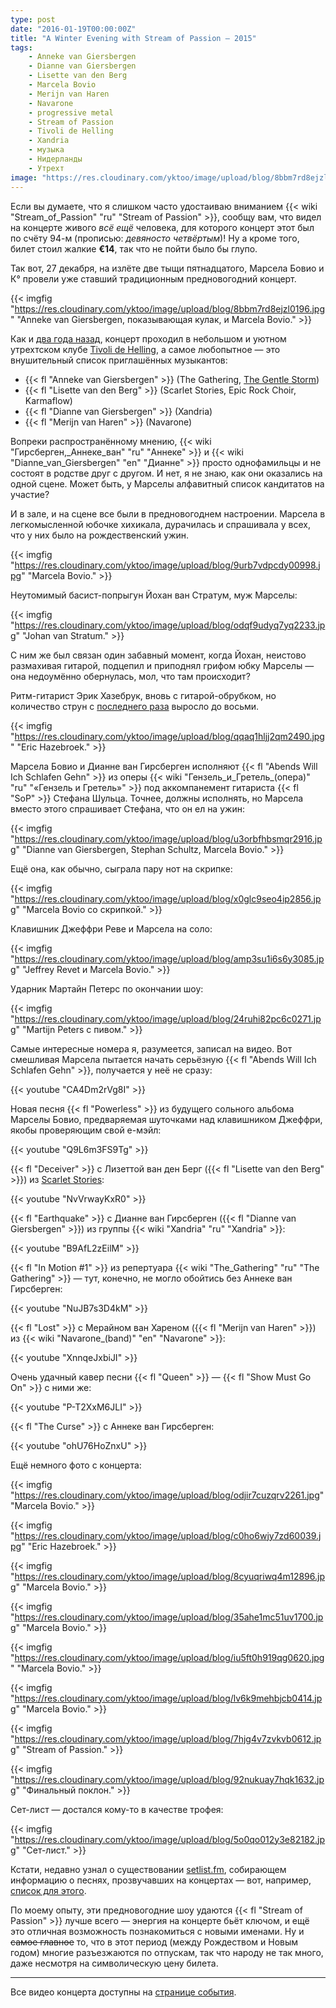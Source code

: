 ```yaml
---
type: post
date: "2016-01-19T00:00:00Z"
title: "A Winter Evening with Stream of Passion — 2015"
tags:
    - Anneke van Giersbergen
    - Dianne van Giersbergen
    - Lisette van den Berg
    - Marcela Bovio
    - Merijn van Haren
    - Navarone
    - progressive metal
    - Stream of Passion
    - Tivoli de Helling
    - Xandria
    - музыка
    - Нидерланды
    - Утрехт
image: "https://res.cloudinary.com/yktoo/image/upload/blog/8bbm7rd8ejzl0196.jpg"
---
```


Если вы думаете, что я слишком часто удостаиваю вниманием {{< wiki "Stream_of_Passion" "ru" "Stream of Passion" >}}, сообщу вам, что видел на концерте живого *всё ещё* человека, для которого концерт этот был по счёту 94-м (прописью: *девяносто четвёртым*)! Ну а кроме того, билет стоил жалкие **€14**, так что не пойти было бы глупо.

<!--more-->

Так вот, 27 декабря, на излёте две тыщи пятнадцатого, Марсела Бовио и К° провели уже ставший традиционным предновогодний концерт.

{{< imgfig "https://res.cloudinary.com/yktoo/image/upload/blog/8bbm7rd8ejzl0196.jpg" "Anneke van Giersbergen, показывающая кулак, и Marcela Bovio." >}}

Как и [два года назад](0175), концерт проходил в небольшом и уютном утрехтском клубе [Tivoli de Helling](http://www.dehelling.nl/), а самое любопытное — это внушительный список приглашённых музыкантов:

* {{< fl "Anneke van Giersbergen" >}} (The Gathering, [The Gentle Storm](0250))
* {{< fl "Lisette van den Berg" >}} (Scarlet Stories, Epic Rock Choir, Karmaflow)
* {{< fl "Dianne van Giersbergen" >}} (Xandria)
* {{< fl "Merijn van Haren" >}} (Navarone)

Вопреки распространённому мнению, {{< wiki "Гирсберген,_Аннеке_ван" "ru" "Аннеке" >}} и {{< wiki "Dianne_van_Giersbergen" "en" "Дианне" >}} просто однофамильцы и не состоят в родстве друг с другом. И нет, я не знаю, как они оказались на одной сцене. Может быть, у Марселы алфавитный список кандитатов на участие?

И в зале, и на сцене все были в предновогоднем настроении. Марсела в легкомысленной юбочке хихикала, дурачилась и спрашивала у всех, что у них было на рождественский ужин.

{{< imgfig "https://res.cloudinary.com/yktoo/image/upload/blog/9urb7vdpcdy00998.jpg" "Marcela Bovio." >}}

Неутомимый басист-попрыгун Йохан ван Стратум, муж Марселы:

{{< imgfig "https://res.cloudinary.com/yktoo/image/upload/blog/odqf9udyq7yq2233.jpg" "Johan van Stratum." >}}

С ним же был связан один забавный момент, когда Йохан, неистово размахивая гитарой, подцепил и приподнял грифом юбку Марселы — она недоумённо обернулась, мол, что там происходит?

Ритм-гитарист Эрик Хазебрук, вновь с гитарой-обрубком, но количество струн с [последнего раза](0250) выросло до восьми.

{{< imgfig "https://res.cloudinary.com/yktoo/image/upload/blog/qqaq1hljj2qm2490.jpg" "Eric Hazebroek." >}}

Марсела Бовио и Дианне ван Гирсберген исполняют {{< fl "Abends Will Ich Schlafen Gehn" >}} из оперы {{< wiki "Гензель_и_Гретель_(опера)" "ru" "«Гензель и Гретель»" >}} под аккомпанемент гитариста {{< fl "SoP" >}} Стефана Шульца. Точнее, должны исполнять, но Марсела вместо этого спрашивает Стефана, что он ел на ужин:

{{< imgfig "https://res.cloudinary.com/yktoo/image/upload/blog/u3orbfhbsmqr2916.jpg" "Dianne van Giersbergen, Stephan Schultz, Marcela Bovio." >}}

Ещё она, как обычно, сыграла пару нот на скрипке:

{{< imgfig "https://res.cloudinary.com/yktoo/image/upload/blog/x0glc9seo4ip2856.jpg" "Marcela Bovio со скрипкой." >}}

Клавишник Джеффри Реве и Марсела на соло:

{{< imgfig "https://res.cloudinary.com/yktoo/image/upload/blog/amp3su1i6s6y3085.jpg" "Jeffrey Revet и Marcela Bovio." >}}

Ударник Мартайн Петерс по окончании шоу:

{{< imgfig "https://res.cloudinary.com/yktoo/image/upload/blog/24ruhi82pc6c0271.jpg" "Martijn Peters с пивом." >}}

Самые интересные номера я, разумеется, записал на видео. Вот смешливая Марсела пытается начать серьёзную {{< fl "Abends Will Ich Schlafen Gehn" >}}, получается у неё не сразу:

{{< youtube "CA4Dm2rVg8I" >}}

Новая песня {{< fl "Powerless" >}} из будущего сольного альбома Марселы Бовио, предваряемая шуточками над клавишником Джеффри, якобы проверяющим свой е-мэйл:

{{< youtube "Q9L6m3FS9Tg" >}}

{{< fl "Deceiver" >}} с Лизеттой ван ден Берг ({{< fl "Lisette van den Berg" >}}) из [Scarlet Stories](http://www.scarletstories.nl/):

{{< youtube "NvVrwayKxR0" >}}

{{< fl "Earthquake" >}} с Дианне ван Гирсберген ({{< fl "Dianne van Giersbergen" >}}) из группы {{< wiki "Xandria" "ru" "Xandria" >}}:

{{< youtube "B9AfL2zEilM" >}}

{{< fl "In Motion #1" >}} из репертуара {{< wiki "The_Gathering" "ru" "The Gathering" >}} — тут, конечно, не могло обойтись без Аннеке ван Гирсберген:

{{< youtube "NuJB7s3D4kM" >}}

{{< fl "Lost" >}} с Мерайном ван Хареном ({{< fl "Merijn van Haren" >}}) из {{< wiki "Navarone_(band)" "en" "Navarone" >}}:

{{< youtube "XnnqeJxbiJI" >}}

Очень удачный кавер песни {{< fl "Queen" >}} — {{< fl "Show Must Go On" >}} с ними же:

{{< youtube "P-T2XxM6JLI" >}}

{{< fl "The Curse" >}} с Аннеке ван Гирсберген:

{{< youtube "ohU76HoZnxU" >}}

Ещё немного фото с концерта:

{{< imgfig "https://res.cloudinary.com/yktoo/image/upload/blog/odjir7cuzqrv2261.jpg" "Marcela Bovio." >}}

{{< imgfig "https://res.cloudinary.com/yktoo/image/upload/blog/c0ho6wjy7zd60039.jpg" "Eric Hazebroek." >}}

{{< imgfig "https://res.cloudinary.com/yktoo/image/upload/blog/8cyuqriwq4m12896.jpg" "Marcela Bovio." >}}

{{< imgfig "https://res.cloudinary.com/yktoo/image/upload/blog/35ahe1mc51uv1700.jpg" "Marcela Bovio." >}}

{{< imgfig "https://res.cloudinary.com/yktoo/image/upload/blog/iu5ft0h919qg0620.jpg" "Marcela Bovio." >}}

{{< imgfig "https://res.cloudinary.com/yktoo/image/upload/blog/lv6k9mehbjcb0414.jpg" "Marcela Bovio." >}}

{{< imgfig "https://res.cloudinary.com/yktoo/image/upload/blog/7hjg4v7zvkvb0612.jpg" "Stream of Passion." >}}

{{< imgfig "https://res.cloudinary.com/yktoo/image/upload/blog/92nukuay7hqk1632.jpg" "Финальный поклон." >}}

Сет-лист — достался кому-то в качестве трофея:

{{< imgfig "https://res.cloudinary.com/yktoo/image/upload/blog/5o0qo012y3e82182.jpg" "Сет-лист." >}}

Кстати, недавно узнал о существовании [setlist.fm](http://www.setlist.fm/), собирающем информацию о песнях, прозвучавших на концертах — вот, например, [список для этого](http://www.setlist.fm/setlist/stream-of-passion/2015/de-helling-utrecht-netherlands-4bf2074a.html).

По моему опыту, эти предновогодние шоу удаются {{< fl "Stream of Passion" >}} лучше всего — энергия на концерте бьёт ключом, и ещё это отличная возможность познакомиться с новыми именами. Ну и ~~самое главное~~ то, что в этот период (между Рождеством и Новым годом) многие разъезжаются по отпускам, так что народу не так много, даже несмотря на символическую цену билета.

---

Все видео концерта доступны на [странице события](/videoevents/vevt0032).
